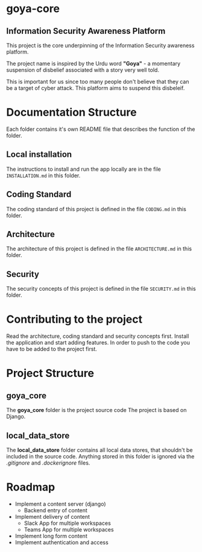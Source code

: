 # goya-core 
## Information Security Awareness Platform

This project is the core underpinning of the Information Security awareness platform.

The project name is inspired by the Urdu word **"Goya"** - a momentary suspension of disbelief associated with a story very well told.

This is important for us since too many people don't believe that they can be a target of cyber attack. This platform aims to suspend this disbeleif.

# Documentation Structure
Each folder contains it's own README file that describes the function of the folder.
## Local installation 
The instructions to install and run the app locally are in the file `INSTALLATION.md` in this folder.
## Coding Standard
The coding standard of this project is defined in the file `CODING.md` in this folder.
## Architecture 
The architecture of this project is defined in the file `ARCHITECTURE.md` in this folder.
## Security 
The security concepts of this project is defined in the file `SECURITY.md` in this folder.

# Contributing to the project
Read the architecture, coding standard and security concepts first. Install the application and start adding features. In order to push to the code you have to be added to the project first. 

# Project Structure
## goya_core 
The **goya_core** folder is the project source code
The project is based on Django.

## local_data_store
The **local_data_store** folder contains all local data stores, that shouldn't be included in the source code. Anything stored in this folder is ignored via the _.gitignore_ and _.dockerignore_ files.

# Roadmap
- Implement a content server (django)
    - Backend entry of content
- Implement delivery of content
    - Slack App for multiple workspaces
    - Teams App for multiple workspaces
- Implement long form content
- Implement authentication and access

